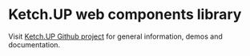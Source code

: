 # Ketch.UP web components library

Visit [Ketch.UP Github project](https://github.com/smeup/ketchup) for general information, demos and documentation.
